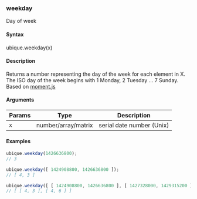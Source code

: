 ### weekday

Day of week


#### Syntax

ubique.weekday(x)


#### Description

Returns a number representing the day of the week for each element in X.  
The ISO day of the week begins with 1 Monday, 2 Tuesday ... 7 Sunday.  
Based on [moment.js](http://momentjs.com)  



#### Arguments

|Params|Type|Description
|---------|----|-----------
|`x` | number/array/matrix | serial date number (Unix)


#### Examples

```js
ubique.weekday(1426636800);
// 3

ubique.weekday([ 1424908800, 1426636800 ]);
// [ 4, 3 ]

ubique.weekday([ [ 1424908800, 1426636800 ], [ 1427328000, 1429315200 ] ]);
// [ [ 4, 3 ], [ 4, 6 ] ]
```

